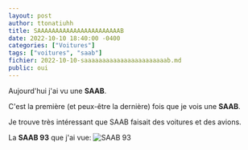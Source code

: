 ```yaml
---
layout: post
author: ttonatiuhh
title: SAAAAAAAAAAAAAAAAAAAAAAAB
date: 2022-10-10 18:40:00 -0400
categories: ["Voitures"]
tags: ["voitures", "saab"]
fichier: 2022-10-10-saaaaaaaaaaaaaaaaaaaaaaab.md
public: oui
---
```

Aujourd'hui j'ai vu une **SAAB**.

C'est la première (et peux-être la dernière) fois que je vois une **SAAB**.

Je trouve très intéressant que SAAB faisait des voitures et des avions.

La **SAAB 93** que j'ai vue:
![SAAB 93](/docs/assets/images/SAAB_93_600X450.jpg)

